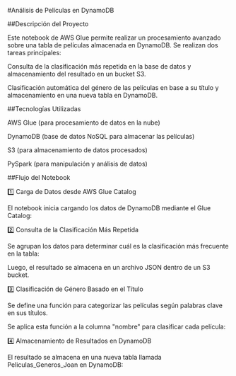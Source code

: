#Análisis de Películas en DynamoDB

##Descripción del Proyecto

Este notebook de AWS Glue permite realizar un procesamiento avanzado sobre una tabla de películas almacenada en DynamoDB. Se realizan dos tareas principales:

  Consulta de la clasificación más repetida en la base de datos y almacenamiento del resultado en un bucket S3.

  Clasificación automática del género de las películas en base a su título y almacenamiento en una nueva tabla en DynamoDB.

##Tecnologías Utilizadas

  AWS Glue (para procesamiento de datos en la nube)

  DynamoDB (base de datos NoSQL para almacenar las películas)

  S3 (para almacenamiento de datos procesados)

  PySpark (para manipulación y análisis de datos)


##Flujo del Notebook

1️⃣ Carga de Datos desde AWS Glue Catalog

El notebook inicia cargando los datos de DynamoDB mediante el Glue Catalog:


2️⃣ Consulta de la Clasificación Más Repetida

Se agrupan los datos para determinar cuál es la clasificación más frecuente en la tabla:

Luego, el resultado se almacena en un archivo JSON dentro de un S3 bucket.



3️⃣ Clasificación de Género Basado en el Título

Se define una función para categorizar las películas según palabras clave en sus títulos.

Se aplica esta función a la columna "nombre" para clasificar cada película:


4️⃣ Almacenamiento de Resultados en DynamoDB

El resultado se almacena en una nueva tabla llamada Peliculas_Generos_Joan en DynamoDB:





